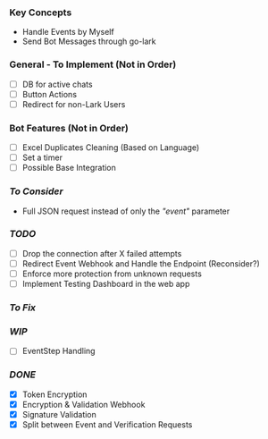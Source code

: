 ### Key Concepts

- Handle Events by Myself
- Send Bot Messages through go-lark

### General - To Implement (Not in Order) 
- [ ] DB for active chats
- [ ] Button Actions
- [ ] Redirect for non-Lark Users

### Bot Features (Not in Order)
- [ ] Excel Duplicates Cleaning (Based on Language)
- [ ] Set a timer
- [ ] Possible Base Integration

### *To Consider*
- Full JSON request instead of only the *"event"* parameter

### *TODO*
- [ ] Drop the connection after X failed attempts
- [ ] Redirect Event Webhook and Handle the Endpoint (Reconsider?)
- [ ] Enforce more protection from unknown requests
- [ ] Implement Testing Dashboard in the web app

### *To Fix*

### *WIP*
- [ ] EventStep Handling

### *DONE*
- [X] Token Encryption
- [X] Encryption & Validation Webhook
- [X] Signature Validation
- [X] Split between Event and Verification Requests
